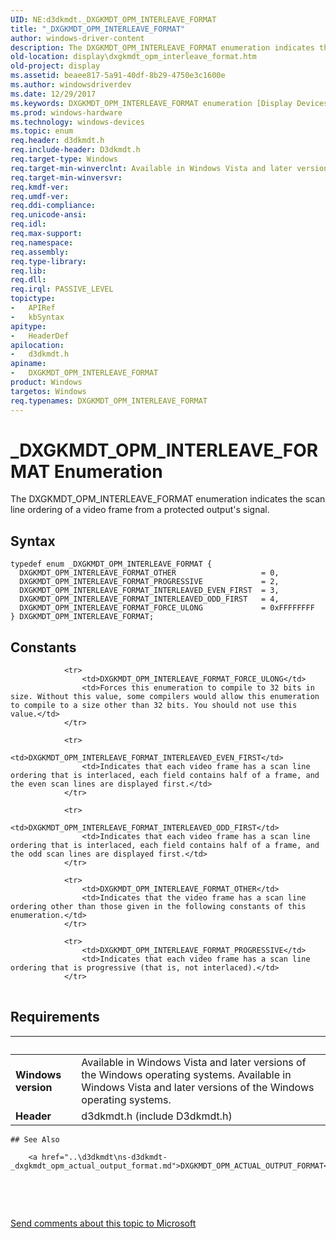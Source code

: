 ```yaml
---
UID: NE:d3dkmdt._DXGKMDT_OPM_INTERLEAVE_FORMAT
title: "_DXGKMDT_OPM_INTERLEAVE_FORMAT"
author: windows-driver-content
description: The DXGKMDT_OPM_INTERLEAVE_FORMAT enumeration indicates the scan line ordering of a video frame from a protected output's signal.
old-location: display\dxgkmdt_opm_interleave_format.htm
old-project: display
ms.assetid: beaee817-5a91-40df-8b29-4750e3c1600e
ms.author: windowsdriverdev
ms.date: 12/29/2017
ms.keywords: DXGKMDT_OPM_INTERLEAVE_FORMAT enumeration [Display Devices], d3dkmdt/DXGKMDT_OPM_INTERLEAVE_FORMAT_INTERLEAVED_EVEN_FIRST, d3dkmdt/DXGKMDT_OPM_INTERLEAVE_FORMAT_PROGRESSIVE, DXGKMDT_OPM_INTERLEAVE_FORMAT_OTHER, display.dxgkmdt_opm_interleave_format, _DXGKMDT_OPM_INTERLEAVE_FORMAT, DXGKMDT_OPM_INTERLEAVE_FORMAT, DXGKMDT_OPM_INTERLEAVE_FORMAT_FORCE_ULONG, DXGKMDT_OPM_INTERLEAVE_FORMAT_INTERLEAVED_EVEN_FIRST, d3dkmdt/DXGKMDT_OPM_INTERLEAVE_FORMAT, DXGKMDT_OPM_INTERLEAVE_FORMAT_INTERLEAVED_ODD_FIRST, d3dkmdt/DXGKMDT_OPM_INTERLEAVE_FORMAT_INTERLEAVED_ODD_FIRST, d3dkmdt/DXGKMDT_OPM_INTERLEAVE_FORMAT_FORCE_ULONG, DmEnums_7b247abd-613b-495b-aea0-d53d9b519525.xml, d3dkmdt/DXGKMDT_OPM_INTERLEAVE_FORMAT_OTHER, DXGKMDT_OPM_INTERLEAVE_FORMAT_PROGRESSIVE
ms.prod: windows-hardware
ms.technology: windows-devices
ms.topic: enum
req.header: d3dkmdt.h
req.include-header: D3dkmdt.h
req.target-type: Windows
req.target-min-winverclnt: Available in Windows Vista and later versions of the Windows operating systems.
req.target-min-winversvr: 
req.kmdf-ver: 
req.umdf-ver: 
req.ddi-compliance: 
req.unicode-ansi: 
req.idl: 
req.max-support: 
req.namespace: 
req.assembly: 
req.type-library: 
req.lib: 
req.dll: 
req.irql: PASSIVE_LEVEL
topictype:
-	APIRef
-	kbSyntax
apitype:
-	HeaderDef
apilocation:
-	d3dkmdt.h
apiname:
-	DXGKMDT_OPM_INTERLEAVE_FORMAT
product: Windows
targetos: Windows
req.typenames: DXGKMDT_OPM_INTERLEAVE_FORMAT
---
```


# _DXGKMDT_OPM_INTERLEAVE_FORMAT Enumeration
The DXGKMDT_OPM_INTERLEAVE_FORMAT enumeration indicates the scan line ordering of a video frame from a protected output's signal.

## Syntax
````
typedef enum _DXGKMDT_OPM_INTERLEAVE_FORMAT { 
  DXGKMDT_OPM_INTERLEAVE_FORMAT_OTHER                   = 0,
  DXGKMDT_OPM_INTERLEAVE_FORMAT_PROGRESSIVE             = 2,
  DXGKMDT_OPM_INTERLEAVE_FORMAT_INTERLEAVED_EVEN_FIRST  = 3,
  DXGKMDT_OPM_INTERLEAVE_FORMAT_INTERLEAVED_ODD_FIRST   = 4,
  DXGKMDT_OPM_INTERLEAVE_FORMAT_FORCE_ULONG             = 0xFFFFFFFF
} DXGKMDT_OPM_INTERLEAVE_FORMAT;
````

## Constants

<table>
            
                <tr>
                    <td>DXGKMDT_OPM_INTERLEAVE_FORMAT_FORCE_ULONG</td>
                    <td>Forces this enumeration to compile to 32 bits in size. Without this value, some compilers would allow this enumeration to compile to a size other than 32 bits. You should not use this value.</td>
                </tr>
            
                <tr>
                    <td>DXGKMDT_OPM_INTERLEAVE_FORMAT_INTERLEAVED_EVEN_FIRST</td>
                    <td>Indicates that each video frame has a scan line ordering that is interlaced, each field contains half of a frame, and the even scan lines are displayed first.</td>
                </tr>
            
                <tr>
                    <td>DXGKMDT_OPM_INTERLEAVE_FORMAT_INTERLEAVED_ODD_FIRST</td>
                    <td>Indicates that each video frame has a scan line ordering that is interlaced, each field contains half of a frame, and the odd scan lines are displayed first.</td>
                </tr>
            
                <tr>
                    <td>DXGKMDT_OPM_INTERLEAVE_FORMAT_OTHER</td>
                    <td>Indicates that the video frame has a scan line ordering other than those given in the following constants of this enumeration.</td>
                </tr>
            
                <tr>
                    <td>DXGKMDT_OPM_INTERLEAVE_FORMAT_PROGRESSIVE</td>
                    <td>Indicates that each video frame has a scan line ordering that is progressive (that is, not interlaced).</td>
                </tr>
</table>


## Requirements
| &nbsp; | &nbsp; |
| ---- |:---- |
| **Windows version** | Available in Windows Vista and later versions of the Windows operating systems. Available in Windows Vista and later versions of the Windows operating systems. |
| **Header** | d3dkmdt.h (include D3dkmdt.h) |

    ## See Also

        <a href="..\d3dkmdt\ns-d3dkmdt-_dxgkmdt_opm_actual_output_format.md">DXGKMDT_OPM_ACTUAL_OUTPUT_FORMAT</a>

 

 

<a href="mailto:wsddocfb@microsoft.com?subject=Documentation%20feedback [display\display]:%20DXGKMDT_OPM_INTERLEAVE_FORMAT enumeration%20 RELEASE:%20(12/29/2017)&amp;body=%0A%0APRIVACY STATEMENT%0A%0AWe use your feedback to improve the documentation. We don't use your email address for any other purpose, and we'll remove your email address from our system after the issue that you're reporting is fixed. While we're working to fix this issue, we might send you an email message to ask for more info. Later, we might also send you an email message to let you know that we've addressed your feedback.%0A%0AFor more info about Microsoft's privacy policy, see http://privacy.microsoft.com/en-us/default.aspx." title="Send comments about this topic to Microsoft">Send comments about this topic to Microsoft</a>